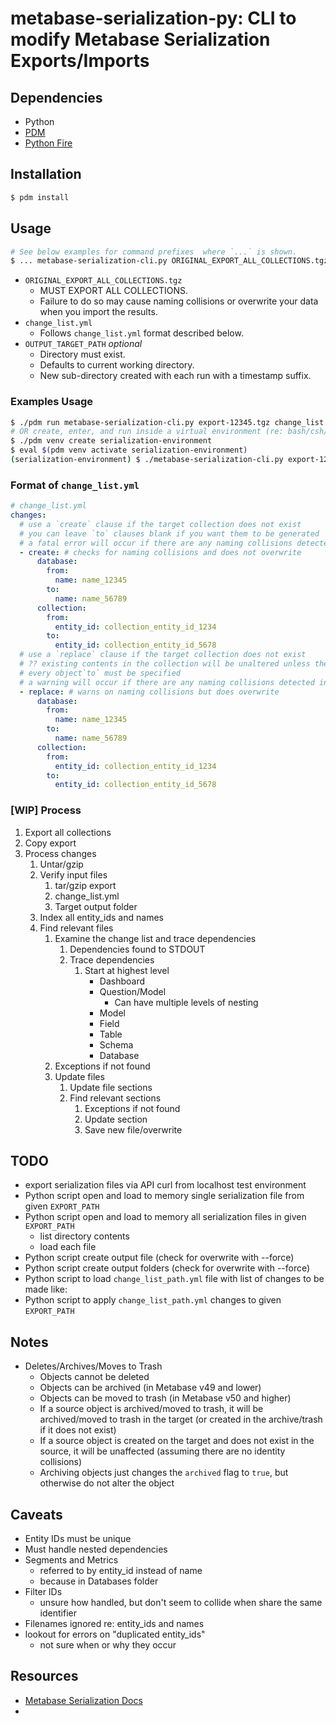 # metabase-serialization-py: CLI to modify Metabase Serialization Exports/Imports

## Dependencies
- Python
- [PDM](https://pdm-project.org/en/stable/)
- [Python Fire](https://google.github.io/python-fire/)


## Installation

```bash
$ pdm install
```


## Usage

```bash
# See below examples for command prefixes  where `...` is shown.
$ ... metabase-serialization-cli.py ORIGINAL_EXPORT_ALL_COLLECTIONS.tgz change_list.yml [./OUTPUT_TARGET_PATH]
```

- `ORIGINAL_EXPORT_ALL_COLLECTIONS.tgz`
  - MUST EXPORT ALL COLLECTIONS.
  - Failure to do so may cause naming collisions or overwrite your data when you import the results.
- `change_list.yml`
  - Follows `change_list.yml` format described below.
- `OUTPUT_TARGET_PATH` _optional_
  - Directory must exist.
  - Defaults to current working directory.
  - New sub-directory created with each run with a timestamp suffix.


### Examples Usage
```bash
$ ./pdm run metabase-serialization-cli.py export-12345.tgz change_list.yml ./output
# OR create, enter, and run inside a virtual environment (re: bash/csh/zsh)
$ ./pdm venv create serialization-environment
$ eval $(pdm venv activate serialization-environment)
(serialization-environment) $ ./metabase-serialization-cli.py export-12345.tgz change_list.yml ./output
```


### Format of `change_list.yml`

```yaml
# change_list.yml
changes:
  # use a `create` clause if the target collection does not exist
  # you can leave `to` clauses blank if you want them to be generated
  # a fatal error will occur if there are any naming collisions detected
  - create: # checks for naming collisions and does not overwrite
      database:
        from:
          name: name_12345
        to:
          name: name_56789
      collection:
        from:
          entity_id: collection_entity_id_1234
        to:
          entity_id: collection_entity_id_5678
  # use a `replace` clause if the target collection does not exist
  # ?? existing contents in the collection will be unaltered unless they are included in the export and change list
  # every object`to` must be specified
  # a warning will occur if there are any naming collisions detected in the `to` clause
  - replace: # warns on naming collisions but does overwrite
      database:
        from:
          name: name_12345
        to:
          name: name_56789
      collection:
        from:
          entity_id: collection_entity_id_1234
        to:
          entity_id: collection_entity_id_5678
```


### [WIP] Process

1. Export all collections
1. Copy export
1. Process changes
	1. Untar/gzip
	1. Verify input files
		1. tar/gzip export
		1. change_list.yml
		1. Target output folder
	1. Index all entity_ids and names
	1. Find relevant files
		1. Examine the change list and trace dependencies
			1. Dependencies found to STDOUT
			1. Trace dependencies
				1. Start at highest level
					- Dashboard
					- Question/Model
						- Can have multiple levels of nesting
					- Model
					- Field
					- Table
					- Schema
					- Database
		1. Exceptions if not found
		1. Update files
			1. Update file sections
			1. Find relevant sections
				1. Exceptions if not found
				1. Update section
				1. Save new file/overwrite


## TODO
- export serialization files via API curl from localhost test environment
- Python script open and load to memory single serialization file from given `EXPORT_PATH`
- Python script open and load to memory all serialization files in given `EXPORT_PATH`
  - list directory contents
  - load each file
- Python script create output file (check for overwrite with --force)
- Python script create output folders (check for overwrite with --force)
- Python script to load `change_list_path.yml` file with list of changes to be made like:
- Python script to apply `change_list_path.yml` changes to given `EXPORT_PATH`


## Notes

- Deletes/Archives/Moves to Trash
  - Objects cannot be deleted
  - Objects can be archived (in Metabase v49 and lower)
  - Objects can be moved to trash (in Metabase v50 and higher)
  - If a source object is archived/moved to trash, it will be archived/moved to trash in the target (or created in the archive/trash if it does not exist)
  - If a source object is created on the target and does not exist in the source, it will be unaffected (assuming there are no identity collisions)
  - Archiving objects just changes the `archived` flag to `true`, but otherwise do not alter the object

## Caveats
- Entity IDs must be unique
- Must handle nested dependencies
- Segments and Metrics
  - referred to by entity_id instead of name
  - because in Databases folder
- Filter IDs
  - unsure how handled, but don't seem to collide when share the same identifier
- Filenames ignored re: entity_ids and names
- lookout for errors on "duplicated entity_ids"
  - not sure when or why they occur


## Resources
- [Metabase Serialization Docs](https://www.metabase.com/docs/latest/installation-and-operation/serialization#how-import-works)
- 

